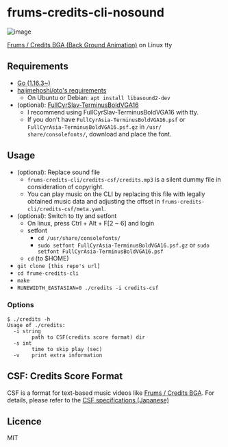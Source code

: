 # frums-credits-cli-nosound

![image](https://user-images.githubusercontent.com/18525488/115956294-fd372a00-a536-11eb-8722-897f84f4c543.png)

[Frums / Credits BGA (Back Ground Animation)](https://www.youtube.com/watch?v=EOTAWLaDa58) on Linux tty

## Requirements

- [Go (1.16.3~)](https://golang.org/doc/install)
- [hajimehoshi/oto's requirements](https://github.com/hajimehoshi/oto#prerequisite)
  - On Ubuntu or Debian: `apt install libasound2-dev`
- (optional): [FullCyrSlav-TerminusBoldVGA16](https://www.zap.org.au/projects/console-fonts-distributed/psftx-ubuntu-20.04/FullCyrSlav-TerminusBoldVGA16.psf)
  - I recommend using FullCyrSlav-TerminusBoldVGA16 with tty.
  - If you don't have `FullCyrAsia-TerminusBoldVGA16.psf` or` FullCyrAsia-TerminusBoldVGA16.psf.gz` in `/usr/ share/consolefonts/`, download and place the font.

## Usage

- (optional): Replace sound file
  - `frums-credits-cli/credits-csf/credits.mp3` is a silent dummy file in consideration of copyright.
  - You can play music on the CLI by replacing this file with legally obtained music data and adjusting the offset in `frums-credits-cli/credits-csf/meta.yaml`.
- (optional): Switch to tty and setfont
  - On linux, press <key>Ctrl</key> + <key>Alt</key> + <key>F[2 ~ 6]</key> and login
  - setfont
    - `cd /usr/share/consolefonts/`
    - `sudo setfont FullCyrAsia-TerminusBoldVGA16.psf.gz` or `sudo setfont FullCyrAsia-TerminusBoldVGA16.psf`
  - `cd` (to $HOME)
- `git clone [this repo's url]`
- `cd frume-credits-cli`
- `make`
- `RUNEWIDTH_EASTASIAN=0 ./credits -i credits-csf`

### Options

```
$ ./credits -h
Usage of ./credits:
  -i string
        path to CSF(credits score format) dir
  -s int
        time to skip play (sec)
  -v    print extra information
```

## CSF: Credits Score Format

CSF is a format for text-based music videos like [Frums / Credits BGA](https://www.youtube.com/watch?v=EOTAWLaDa58). For details, please refer to the [CSF specifications (Japanese)](./docs/csf_spec.ja.md)

## Licence

MIT
